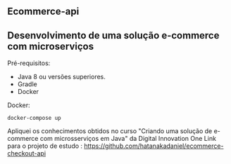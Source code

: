 <h2>Ecommerce-api</h2>

<h2>Desenvolvimento de uma solução e-commerce com microserviços</h2>


Pré-requisitos:
* Java 8 ou versões superiores.
* Gradle
* Docker

Docker:
```shell script
docker-compose up
```


Apliquei os conhecimentos obtidos no curso "Criando uma solução de e-commerce com microsserviços em Java" da Digital Innovation One
Link para o projeto de estudo : https://github.com/hatanakadaniel/ecommerce-checkout-api
